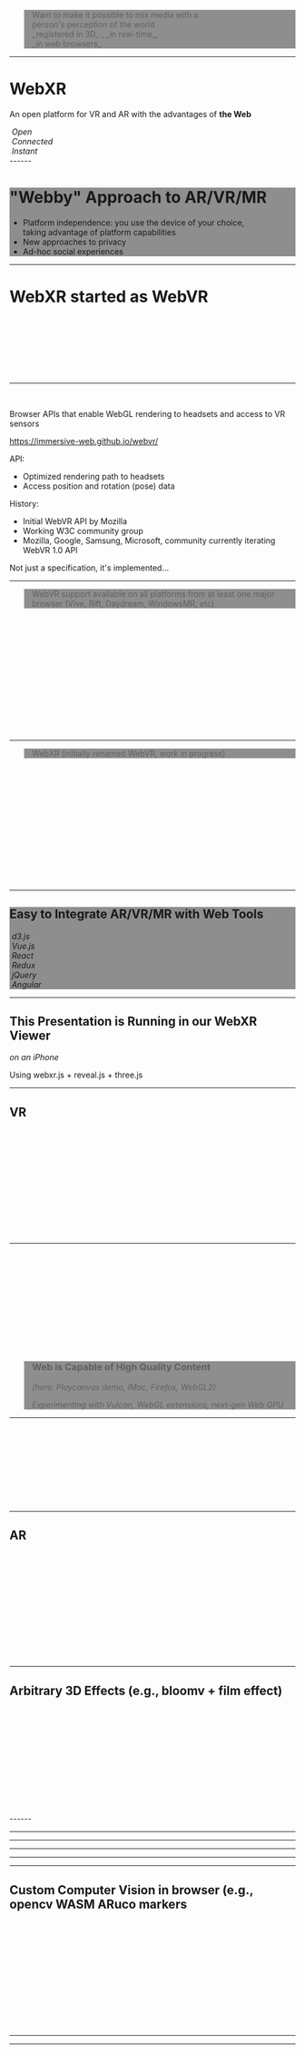 <!-- .slide: data-background-video="resources/videos/shadow-movie4-406p.m4v" -->

<br>
<br>
<br>
<br>
<br>
<br>
<br>
<br>
<br>
<br>
<br>
<blockquote style="background: rgba(32, 32, 32, 0.5);">
    Want to make it possible to mix media with a <br>
    person's perception of the world<br>
    <span class="green">_registered in 3D_</span>
    <span class="green">, _in real-time_</span>,<br>
    <span>_in web browsers_</span>
</blockquote>


------
<!-- .slide: data-background="resources/textures/background-radial.jpeg" -->

# WebXR 

An open platform for VR and AR with the advantages of **the Web**

<div class="captioned-image-row">
  <div>
    <img class="plain" data-src="media/img/web-is-open.png">
    <i>Open</i>
  </div>
  <div>
    <img class="plain" data-src="media/img/web-is-connected.png">
    <i>Connected</i>
  </div>
  <div>
    <img class="plain" data-src="media/img/web-is-instant.png">
    <i>Instant</i>
  </div>
</div>
------

<!-- .slide: data-background="resources/textures/home-HoloLens-crop.jpg" -->

<div style="background: rgba(32, 32, 32, 0.5);">

<h1>"Webby" Approach to AR/VR/MR</h1>

<ul>
<li> Platform independence: you use the device of your choice,<br>
taking advantage of platform capabilities</li>
<li> New approaches to privacy</li>
<li> Ad-hoc social experiences</li>
</ul>
</div>

------
<!-- .slide: data-background="resources/textures/background-radial.jpeg" -->

# WebXR started as WebVR

<div class="image-row">
  <div><img class="plain" data-src="media/img/google-cardboard.png"></div>
  <div><img class="plain" data-src="media/img/google-daydream.png"></div>
  <div><img class="plain" data-src="media/img/samsung-gearvr.png"></div>
</div>

<div class="image-row">
  <div><img class="plain" data-src="media/img/oculus-rift.png"></div>
  <div><img class="plain" data-src="media/img/playstation-vr.png"></div>
  <div><img class="plain" data-src="media/img/htc-vive.png"></div>
</div>


------

<!-- .slide: data-background="resources/textures/background-radial.jpeg" -->

<img class="plain" class="stretch" data-src="media/img/webvr.png">

Browser APIs that enable WebGL rendering to headsets and access to VR
sensors

https://immersive-web.github.io/webvr/

<!-- NOTES -->
API:
- Optimized rendering path to headsets
- Access position and rotation (pose) data

History:
- Initial WebVR API by Mozilla
- Working W3C community group
- Mozilla, Google, Samsung, Microsoft, community currently iterating WebVR 1.0 API

Not just a specification, it's implemented...


------
<!-- .slide: data-background="resources/textures/caniuse.png" data-background-size="contain" data-background-repeat="no-repeat" -->
<blockquote style="background: rgba(32, 32, 32, 0.5);">
WebVR support available on all platforms from at least one major browser (Vive, Rift, Daydream, WindowsMR, etc)
</blockquote>

<br>
<br>
<br>
<br>
<br>
<br>

<br>
<br>
<br>
<br>
<br>
<br>

------
<!-- .slide: data-background="resources/textures/caniuse-xr.png" data-background-size="contain" data-background-repeat="no-repeat" -->
<blockquote style="background: rgba(32, 32, 32, 0.5);">
WebXR (initially renamed WebVR, work in progress)
</blockquote>

<br>
<br>
<br>
<br>
<br>
<br>

<br>
<br>
<br>
<br>
<br>
<br>

------

<!-- .slide: data-background="media/img/aframe.jpg"  data-state="xrClearPlaced" -->
<div style="background: rgba(32, 32, 32, 0.5);">
    <h2>Easy to Integrate AR/VR/MR
     with Web Tools</h1>

  <div class="captioned-image-row">
    <div>
      <img class="plain" data-src="media/img/d3.png">
      <i>d3.js</i>
    </div>
    <div>
      <img class="plain" data-src="media/img/vue.png">
      <i>Vue.js</i>
    </div>
    <div>
      <img class="plain" data-src="media/img/react.png">
      <i>React</i>
    </div>
    <div>
      <img class="plain" data-src="media/img/redux.png">
      <i>Redux</i>
    </div>
    <div>
      <img class="plain" data-src="media/img/jquery.png">
      <i>jQuery</i>
    </div>
    <div>
      <img class="plain" data-src="media/img/angular.png">
      <i>Angular</i>
    </div>
  </div>
</div>

<!-- .slide: data-background="media/img/scene-collage.jpg" -->

------
<!-- .slide: data-state="xrslide vrslide" -->

## This Presentation is Running in our WebXR Viewer</h2>
<p><em>on an iPhone</em></p>
<p>Using webxr.js + reveal.js + three.js</p>


------
<!-- .slide: data-state="xrslide vrslide boombox" style="text-align: left; top: 0px;" -->

<h2>VR</h2>
<br>
<br>
<br>
<br>
<br>
<br>
<br>
<br>
<br>
<br>
<br>


------
<!-- .slide: data-background-video="resources/videos/playcanvas-scene-720p.mp4" -->
<br>
<br>
<br>
<br>
<br>
<br>
<br>
<br>
<br>
<br>
<blockquote style="background: rgba(32, 32, 32, 0.5);">
<h3>Web is Capable of High Quality Content</h3>
<em>(here: Playcanvas demo, iMac, Firefox, WebGL2)</em>
<p><em>Experimenting with Vulcan, WebGL extensions, next-gen Web GPU</em></p> 
</blockquote>

------

<!-- .slide: data-background="resources/textures/background-radial.jpeg" -->

<div class="image-row">
  <div><img class="plain" data-src="resources/textures/ardisplay-hololens-circ.png"></div>
  <div><img class="plain" data-src="resources/textures/ardisplay-daqri-circ.png"></div>
  <div><img class="plain" data-src="resources/textures/ardisplay-odg-circ.png"></div>
  <div><img class="plain" data-src="resources/textures/ardisplay-meta-circ.png"></div>
</div>
<div class="image-row">
  <div><img class="plain" data-src="resources/textures/ardisplay-vuzix-circ.png"></div>
  <div><img class="plain" data-src="resources/textures/lenovo-phab2-lowes-circ.png"></div>
  <div><img class="plain" data-src="resources/textures/iphone7plus-circ.png"></div>
  <div><img class="plain" data-src="resources/textures/ardisplay-magic-leap-goggles-circ.png"></div>

<!-- NOTES -->

------

<!-- .slide: data-state="xrslide arslide boombox" style="text-align: left;" -->

<h2>AR</h2>
<br>
<br>
<br>
<br>
<br>
<br>
<br>
<br>
<br>
<br>
<br>

------
<!-- .slide: data-state="xrslide arslide 3deffects boombox" style="text-align: left;" -->

<h2>Arbitrary 3D Effects (e.g., bloomv + film effect)</h2>
<br>
<br>
<br>
<br>
<br>
<br>
<br>
<br>
<br>
<br>
<br>
------
<!-- .slide: data-background="resources/textures/webxr-landscape-1.png" data-background-size="contain" data-background-color="white" data-background-repeat="no-repeat" -->

------
<!-- .slide: data-background-video="resources/videos/native-sensing-xr.m4v" -->
------

<!-- .slide: data-background="resources/textures/webxr-landscape-2.png" data-background-size="contain" data-background-color="white"  data-background-repeat="no-repeat" -->
------

<!-- .slide: data-background="resources/textures/webxr-landscape-3.png" data-background-size="contain" data-background-color="white"  data-background-repeat="no-repeat" -->

------

<!-- .slide: data-background="resources/textures/webxr-landscape-4.png" data-background-size="contain" data-background-color="white"  data-background-repeat="no-repeat" -->


------
<!-- .slide: data-state="xrslide arslide 3deffects computerVision" style="text-align: left;" -->

<h2>Custom Computer Vision in browser (e.g., opencv WASM ARuco markers</h2>
<br>
<br>
<br>
<br>
<br>
<br>
<br>
<br>
<br>
<br>
<br>

------

<!-- .slide: data-background="resources/textures/webxr-landscape-5.png" data-background-size="contain" data-background-color="white"  data-background-repeat="no-repeat" -->

------

<!-- .slide: data-background="resources/textures/hubs-Design-Overview.png" -->

<br>
<br>
<br>
<br>
<br>
<br>
<br>
<br>
<br>
<br>
<br>
<blockquote style="background: rgba(32, 32, 32, 0.5);">
    Firefox Reality: XR-first Web Browser for Standalone HMDs<br>
    https://github.com/MozillaReality/FirefoxReality
</blockquote>

------
<!-- .slide: data-background-video="resources/videos/FirefoxReality-1.1-Intro.mp4" data-background-size="contain" data-background-repeat="no-repeat" -->

------

<!-- .slide: data-background-video="resources/videos/servo-ml1.m4v" data-background-size="contain" data-background-repeat="no-repeat" -->

<br>
<br>
<br>
<br>
<br>
<br>
<br>
<br>
<br>
<br>
<br>
<blockquote style="background: rgba(32, 32, 32, 0.5);">
    Servo: The Parallel Browser Engine, https://servo.org<br>
    (Nightly Demo Building on ML1)
</blockquote>
------

<!-- .slide: data-background="resources/textures/webxr-landscape-6.png" data-background-size="contain" data-background-color="white"  data-background-repeat="no-repeat" -->

------

<!-- .slide: data-background-video="resources/videos/mozilla_hubs_-_oculus_browser_-_in-vr_720p.m4v" -->

<br>
<br>
<br>
<br>
<br>
<br>
<br>
<br>
<br>
<br>
<blockquote style="background: rgba(32, 32, 32, 0.5);">
    hubs.mozilla.com, a pure web-based social XR environment
</blockquote>

------
<!-- .slide: data-background-video="resources/videos/ar-vr-social-gods-eye.mp4" data-background-size="contain" data-background-repeat="no-repeat" -->

------
<!-- .slide: data-state="xrslide arslide 3deffects xrReloadMap xrClearPlaced xrCollab" style="text-align: left;" -->

<h2>Co-located Collaborative AR Has Tighter Constraints</h2>
<br>
<br>
<br>
<br>
<br>
<br>
<br>
<br>
<br>
<br>

------

<!-- .slide: data-background="resources/textures/webxr-landscape-7.png" data-background-size="contain" data-background-color="white"  data-background-repeat="no-repeat" -->
------

<!-- .slide: data-background="resources/textures/Trevor-Display_Modes_and_Control_Types.png" data-background-size="contain" data-background-color="white"  data-background-repeat="no-repeat" -->

<br>
<br>
<br>
<br>
<br>
<br>
<br>
<br>
<br>
<br>
<blockquote style="background: rgba(32, 32, 32, 0.5);">
https://trevor.smith.name/publish/exformation/10080/
</blockquote>


------

<!-- .slide: data-background="resources/textures/background-radial.jpeg" -->

<img src="resources/textures/trevor-tweets-xr-probs-1.png" width="600">
<img src="resources/textures/trevor-tweets-xr-probs-2.png" width="600">

<em><a href="https://twitter.com/TrevorFSmith/status/1000805428773634049">https://twitter.com/TrevorFSmith/status/1000805428773634049</a></em>

------

<!-- .slide: data-background="resources/textures/mozilla-store-xr.gif" -->

<br>
<br>
<br>
<br>
<br>
<blockquote style="background: rgba(32, 32, 32, 0.5);">
    <h3>Building Responsive XR Apps Will be a Major Challenge for Web-based AR/VR</h3>
</blockquote>



------
<!-- .slide: data-background-video="resources/videos/servo-page-3d.mp4" -->
<br>
<br>
<br>
<br>
<br>
<br>
<br>
<br>
<br>
<br>
<blockquote style="background: rgba(32, 32, 32, 0.5);">
<h3>More Experimentation needed for other XR capabilities</h3>
<em>2D DOM content in 3D, mixed 2D/3D apps</em>
<p><em>multiple web apps at once, new DOM elements, ...</em></p>
</blockquote>
